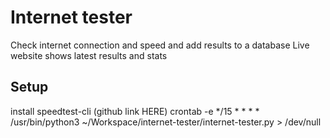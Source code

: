 # Internet tester
Check internet connection and speed and add results to a database
Live website shows latest results and stats

## Setup
install speedtest-cli (github link HERE)
crontab -e
*/15 * * * * /usr/bin/python3 ~/Workspace/internet-tester/internet-tester.py > /dev/null

